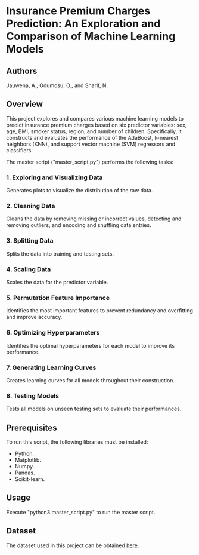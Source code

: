 # Insurance Premium Charges Prediction: An Exploration and Comparison of Machine Learning Models

## Authors

Jauwena, A., Odumosu, O., and Sharif, N.

## Overview

This project explores and compares various machine learning models to predict insurance premium charges based on six predictor variables: sex, age, BMI, smoker status, region, and number of children. Specifically, it constructs and evaluates the performance of the AdaBoost, k-nearest neighbors (KNN), and support vector machine (SVM) regressors and classifiers. 

The master script ("master_script.py") performs the following tasks:

### 1. Exploring and Visualizing Data

Generates plots to visualize the distribution of the raw data.

### 2. Cleaning Data

Cleans the data by removing missing or incorrect values, detecting and removing outliers, and encoding and shuffling data entries.

### 3. Splitting Data

Splits the data into training and testing sets.

### 4. Scaling Data

Scales the data for the predictor variable.

### 5. Permutation Feature Importance

Identifies the most important features to prevent redundancy and overfitting and improve accuracy.

### 6. Optimizing Hyperparameters

Identifies the optimal hyperparameters for each model to improve its performance.

### 7. Generating Learning Curves

Creates learning curves for all models throughout their construction.

### 8. Testing Models

Tests all models on unseen testing sets to evaluate their performances.

## Prerequisites

To run this script, the following libraries must be installed:
- Python.
- Matplotlib.
- Numpy.
- Pandas.
- Scikit-learn.

## Usage

Execute "python3 master_script.py" to run the master script.

## Dataset

The dataset used in this project can be obtained [here](https://www.kaggle.com/datasets/simranjain17/insurance).
